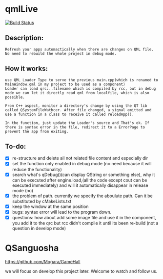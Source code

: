 # qmlLive
[![Build Status](https://travis-ci.org/begoat/qmlLive.svg?branch=master)](https://travis-ci.org/begoat/qmlLive)

## Description:
    Refresh your apps automactically when there are changes on QML file.
    No need to rebuild the whole project in debug mode.

## How it works:
    use QML Loader Type to serve the previous main.cpp(which is renamed to MainWindow.qml in my project to be used as a component)
	Loader can load qrc:..filename which is compiled by rcc, but in debug mode we can let it directly read qml from localfile, which is also possible.

    From C++ aspect, monitor a directory's change by using the QT lib called QSystemFileWathcer. After file changed, a signal emitted and use a function in a class to receive it called reloadApp().

    In the function, just update the Loader's source and That's ok. If there is syntax error in the file, redirect it to a ErrorPage to prevent the app from exiting.

## To-do:
- [X] re-structure and delete all not related file content and especially dir
- [X] set the function only enabled in debug mode (no need because it will reduce the functionality)
- [X] search what's qDebug()(can display QString or something else), why it can be executed after engine.load,(all the code except cout can be executed immediately)
and will it automatically disappear in release mode (no)
- [X] the problem of path. currently we specify the aboulute path. Can it be substituted by cMakeLists.txt
- [X] keep the window at the same position
- [X] bugs: syntax error will lead to the program down.
- [X] questions: how about add some image file and use it in the component, you add it to the qrc but rcc didn't compile it until its been re-build (not a question in develop mode)

# QSanguosha
https://github.com/Mogara/GameHall

we will focus on develop this project later.
 Welcome to watch and follow us. 